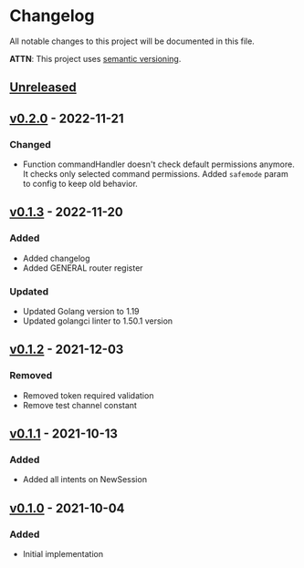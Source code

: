 # Changelog
All notable changes to this project will be documented in this file.

**ATTN**: This project uses [semantic versioning](http://semver.org/).

## [Unreleased]

## [v0.2.0] - 2022-11-21
### Changed
- Function commandHandler doesn't check default permissions anymore. It checks only selected command permissions. Added `safemode` param to config to keep old behavior. 

## [v0.1.3] - 2022-11-20
### Added
- Added changelog
- Added GENERAL router register

### Updated
- Updated Golang version to 1.19
- Updated golangci linter to 1.50.1 version

## [v0.1.2] - 2021-12-03
### Removed
- Removed token required validation
- Remove test channel constant

## [v0.1.1] - 2021-10-13
### Added
- Added all intents on NewSession

## [v0.1.0] - 2021-10-04
### Added
- Initial implementation

[Unreleased]: https://github.com/outdead/discordant/compare/v0.2.0...HEAD
[v0.2.0]: https://github.com/outdead/discordant/compare/v0.1.3...v0.2.0
[v0.1.3]: https://github.com/outdead/discordant/compare/v0.1.2...v0.1.3
[v0.1.2]: https://github.com/outdead/discordant/compare/v0.1.1...v0.1.2
[v0.1.1]: https://github.com/outdead/discordant/compare/v0.1.0...v0.1.1
[v0.1.0]: https://github.com/outdead/discordant/compare/2d21ed191dcf69520769feb1d97946600182adbc...v0.1.0
